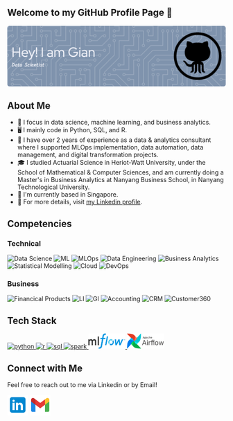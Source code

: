## Welcome to my GitHub Profile Page 👋
![Banner](https://github.com/Gianatmaja/Gianatmaja/blob/main/images/github-header-image%20(1).png)

## About Me
- 🔭 I focus in data science, machine learning, and business analytics.
- 🖥 I mainly code in Python, SQL, and R.
- 💼 I have over 2 years of experience as a data & analytics consultant where I supported MLOps implementation, data automation, data management, and digital transformation projects.
- 🎓 I studied Actuarial Science in Heriot-Watt University, under the School of Mathematical & Computer Sciences, and am currently doing a Master's in Business Analytics at Nanyang Business School, in Nanyang Technological University.
- 📍 I'm currently based in Singapore.
- 🔗 For more details, visit [my Linkedin profile](https://www.linkedin.com/in/gianatmaja/).

## Competencies
### Technical
![Data Science](https://img.shields.io/badge/-Data%20Science-333333?style=flat&logo=Data%20Science)
![ML](https://img.shields.io/badge/-Machine%20Learning-333333?style=flat&logo=Machine%20Learning)
![MLOps](https://img.shields.io/badge/-MLOps-333333?style=flat&logo=MLOps)
![Data Engineering](https://img.shields.io/badge/-Data%20Engineering-333333?style=flat&logo=Data%20Engineering)
![Business Analytics](https://img.shields.io/badge/-Business%20Analytics-333333?style=flat&logo=Business%20Analytics)
![Statistical Modelling](https://img.shields.io/badge/-Statistical%20Modelling-333333?style=flat&logo=Statistical%20Modelling)
![Cloud](https://img.shields.io/badge/-Cloud%20Computing-333333?style=flat&logo=Cloud%20Computing)
![DevOps](https://img.shields.io/badge/-DevOps-333333?style=flat&logo=DevOps)

### Business
![Financical Products](https://img.shields.io/badge/-Financial%20Products-333333?style=flat&logo=Financial%20Products)
![LI](https://img.shields.io/badge/-Life%20Insurance-333333?style=flat&logo=Life%20Insurance)
![GI](https://img.shields.io/badge/-General%20Insurance-333333?style=flat&logo=General%20Insurance)
![Accounting](https://img.shields.io/badge/-Accounting-333333?style=flat&logo=Accounting)
![CRM](https://img.shields.io/badge/-Customer%20Relationship%20Management-333333?style=flat&logo=Customer%20Relationship%20Management)
![Customer360](https://img.shields.io/badge/-Customer360-333333?style=flat&logo=Customer360)

## Tech Stack

<p align="left">
<a href="https://www.python.org/" target="_blank"> <img src="https://www.vectorlogo.zone/logos/python/python-icon.svg" alt="python" width="45" height="45"/> </a>
<a href="https://www.r-project.org/" target="_blank"> <img src="https://www.vectorlogo.zone/logos/r-project/r-project-official.svg" alt="r" width="50" height="50"/> </a>
<a href="https://www.mysql.com/" target="_blank"> <img src="https://www.vectorlogo.zone/logos/mysql/mysql-ar21.svg" alt="sql" width="80" height="50"/> </a>
<a href="https://spark.apache.org/" target="_blank"> <img src="https://www.vectorlogo.zone/logos/apache_spark/apache_spark-ar21.svg" alt="spark" width="80" height="50"/> </a>
<a href="https://mlflow.org/" target="_blank"> <img src="images/mlflow.png" alt="mlflow" width="85" height="35"/> </a>
<a href="https://airflow.apache.org/" target="_blank"> <img src="images/airflow.png" alt="airflow" width="85" height="35"/> </a>
</p>

## Connect with Me
Feel free to reach out to me via Linkedin or by Email!

<p align="left">
<a href="https://www.linkedin.com/in/gianatmaja/" target="blank"><img align="center" src="images/linkedin.svg" alt="gianatmaja" height="48" width="48" /></a>
<a href="https://mail.google.com/mail/u/0/?fs=1&tf=cm&source=mailto&to=gianatmaja25@gmail.com" target="blank"><img align="center" src="images/gmail.svg" alt="gianatmaja" height="48" width="48" /></a>
</p>
